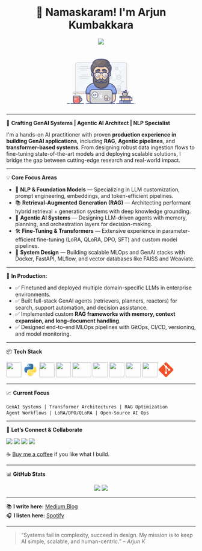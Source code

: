 <p align="center">
  <h1 align="center">👋 Namaskaram! I'm Arjun Kumbakkara</h1>
  <p align="center"><a href="https://arjunkumbakkara.github.io/"><img src="https://media.giphy.com/media/hvRJCLFzcasrR4ia7z/giphy.gif" width="35px"></a></p>
  <p align="center"><img src="https://github.com/arjunKumbakkara/arjunkumbakkara/blob/main/assets/UltimateCoding1.gif" width="40%"/></p>
</p>

---

🚀 **Crafting GenAI Systems | Agentic AI Architect | NLP Specialist**

I'm a hands-on AI practitioner with proven **production experience in building GenAI applications**, including **RAG**, **Agentic pipelines**, and **transformer-based systems**. From designing robust data ingestion flows to fine-tuning state-of-the-art models and deploying scalable solutions, I bridge the gap between cutting-edge research and real-world impact.

---

💡 **Core Focus Areas**
- 🧠 **NLP & Foundation Models** — Specializing in LLM customization, prompt engineering, embeddings, and token-efficient pipelines.
- 📚 **Retrieval-Augmented Generation (RAG)** — Architecting performant hybrid retrieval + generation systems with deep knowledge grounding.
- 🤖 **Agentic AI Systems** — Designing LLM-driven agents with memory, planning, and orchestration layers for decision-making.
- 🛠️ **Fine-Tuning & Transformers** — Extensive experience in parameter-efficient fine-tuning (LoRA, QLoRA, DPO, SFT) and custom model pipelines.
- 🧱 **System Design** — Building scalable MLOps and GenAI stacks with Docker, FastAPI, MLflow, and vector databases like FAISS and Weaviate.

---

🧪 **In Production:**
- ✅ Finetuned and deployed multiple domain-specific LLMs in enterprise environments.
- ✅ Built full-stack GenAI agents (retrievers, planners, reactors) for search, support automation, and decision assistance.
- ✅ Implemented custom **RAG frameworks with memory, context expansion, and long-document handling**.
- ✅ Designed end-to-end MLOps pipelines with GitOps, CI/CD, versioning, and model monitoring.

---

📦 **Tech Stack**
<p align="left">
  <img src="https://huggingface.co/front/assets/huggingface_logo-noborder.svg" width="40" height="40"/>
  <img src="https://raw.githubusercontent.com/devicons/devicon/master/icons/python/python-original.svg" width="40" height="40"/>
  <img src="https://www.vectorlogo.zone/logos/pytorch/pytorch-icon.svg" width="40" height="40"/>
  <img src="https://www.vectorlogo.zone/logos/tensorflow/tensorflow-icon.svg" width="40" height="40"/>
  <img src="https://fastapi.tiangolo.com/img/logo-margin/logo-teal.png" width="50" height="40"/>
  <img src="https://www.vectorlogo.zone/logos/docker/docker-icon.svg" width="40" height="40"/>
  <img src="https://vectorlogo.zone/logos/redis/redis-icon.svg" width="40" height="40"/>
  <img src="https://vectorlogo.zone/logos/opencv/opencv-icon.svg" width="40" height="40"/>
  <img src="https://vectorlogo.zone/logos/mysql/mysql-icon.svg" width="40" height="40"/>
  <img src="https://raw.githubusercontent.com/devicons/devicon/master/icons/git/git-original.svg" width="40" height="40"/>
</p>

---

📈 **Current Focus**
```text
GenAI Systems | Transformer Architectures | RAG Optimization
Agent Workflows | LoRA/DPO/QLoRA | Open-Source AI Ops
```

---

🔗 **Let’s Connect & Collaborate**

<a href="https://www.linkedin.com/in/arjunkumbakkara/"><img src="https://img.shields.io/badge/LinkedIn-blue?style=for-the-badge&logo=linkedin"></a>
<a href="https://twitter.com/arjunkumbakkara"><img src="https://img.shields.io/badge/Twitter-1DA1F2?style=for-the-badge&logo=twitter&logoColor=white"></a>
<a href="https://medium.com/@arjunkumbakkara"><img src="https://img.shields.io/badge/Medium-12100E?style=for-the-badge&logo=medium&logoColor=white"></a>
<a href="mailto:arjunkumbakkara@gmail.com"><img src="https://img.shields.io/badge/Email-red?style=for-the-badge&logo=gmail&logoColor=white"></a>

☕ [Buy me a coffee](https://www.buymeacoffee.com/arjunkumbakkara) if you like what I build.

---

📊 **GitHub Stats**
<p align="center">
  <img src="https://github-readme-stats.vercel.app/api?username=arjunkumbakkara&show_icons=true&theme=radical" width="49%">
  <img src="https://github-readme-streak-stats.herokuapp.com?user=arjunkumbakkara&theme=tokyonight" width="49%">
</p>

---

📚 **I write here:** [Medium Blog](https://medium.com/@arjunkumbakkara)  
🎧 **I listen here:** [Spotify](https://open.spotify.com/user/31zmthjkjcomm35fljj6mv2yrszu)

---

> “Systems fail in complexity, succeed in design. My mission is to keep AI simple, scalable, and human-centric.” – *Arjun K*
